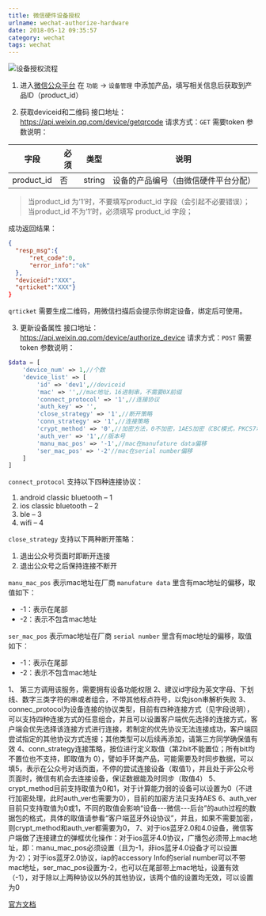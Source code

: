 ```yaml
---
title: 微信硬件设备授权
urlname: wechat-authorize-hardware
date: 2018-05-12 09:35:57
category: wechat
tags: wechat
---
```

![设备授权流程](/images/wechat-hardware.png)

1. 进入[微信公众平台](https://mp.weixin.qq.com/)
在 `功能` -> `设备管理` 中添加产品，填写相关信息后获取到产品ID（product_id）
<!-- more -->
2. 获取deviceid和二维码 
接口地址：https://api.weixin.qq.com/device/getqrcode
请求方式：`GET`
需要token
参数说明：

|字段|必须|类型|说明|
|-|-|-|-|
|product_id|否|string|设备的产品编号（由微信硬件平台分配）|

> 当product_id 为‘1’时，不要填写product_id 字段（会引起不必要错误）；
当product_id 不为‘1’时，必须填写 product_id 字段；


成功返回结果：
```json
{
  "resp_msg":{
      "ret_code":0,
      "error_info":"ok"
  },
  "deviceid":"XXX",
  "qrticket":"XXX"}
}
```
`qrticket` 需要生成二维码，用微信扫描后会提示你绑定设备，绑定后可使用。

3. 更新设备属性
接口地址：https://api.weixin.qq.com/device/authorize_device
请求方式：`POST`
需要token
参数说明：
```php
$data = [
    'device_num' => 1,//个数
    'device_list' => [
        'id' => 'dev1',//deviceid
        'mac' => '',//mac地址，16进制串，不需要0X前缀
        'connect_protocol' => '1',//连接协议
        'auth_key' => '',
        'close_strategy' => '1',//断开策略
        'conn_strategy' => '1',//连接策略
        'crypt_method' => '0',//加密方法，0不加密，1AES加密（CBC模式，PKCS7填充方式） 
        'auth_ver' => '1',//版本号
        'manu_mac_pos' => '-1',//mac在manufature data偏移
        'ser_mac_pos' => '-2'//mac在serial number偏移
    ]
]
```
`connect_protocol` 支持以下四种连接协议：
1. android classic bluetooth – 1 
2. ios classic bluetooth – 2 
3. ble – 3 
4. wifi – 4 

`close_strategy` 支持以下两种断开策略： 
1. 退出公众号页面时即断开连接 
2. 退出公众号之后保持连接不断开

`manu_mac_pos` 表示mac地址在厂商 `manufature data` 里含有mac地址的偏移，取值如下： 
- -1：表示在尾部
- -2：表示不包含mac地址

`ser_mac_pos` 表示mac地址在厂商 `serial number` 里含有mac地址的偏移，取值如下： 
- -1：表示在尾部 
- -2：表示不包含mac地址

1、​ 第三方调用该服务，需要拥有设备功能权限
2、​ 建议id字段为英文字母、下划线、数字三类字符的串或者组合，不带其他标点符号，以免json串解析失败
3、​ connec_protocol为设备连接的协议类型，目前有四种连接方式（见字段说明），可以支持四种连接方式的任意组合，并且可以设置客户端优先选择的连接方式，客户端会优先选择该连接方式进行连接，若制定的优先协议无法连接成功，客户端回尝试指定的其他协议方式连接；其他类型可以后续再添加，请第三方同学确保值有效
4、​ conn_strategy连接策略，按位进行定义取值（第2bit不能置位；所有bit均不置位也不支持，即取值为 0），譬如手环类产品，可能需要及时同步数据，可以填5，表示在公众号对话页面，不停的尝试连接设备（取值1），并且处于非公众号页面时，微信有机会去连接设备，保证数据能及时同步（取值4）
5、​ crypt_method目前支持取值为0和1，对于计算能力弱的设备可以设置为0（不进行加密处理，此时auth_ver也需要为0），目前的加密方法只支持AES
6、​ auth_ver目前只支持取值为0或1，不同的取值会影响“设备---微信---后台”的auth过程的数据包的格式，具体的取值请参看“客户端蓝牙外设协议”，并且，如果不需要加密，则crypt_method和auth_ver都需要为0，
7、​ 对于ios蓝牙2.0和4.0设备，微信客户端做了连接建立的弹框优化操作：对于ios蓝牙4.0协议，广播包必须带上mac地址，即：manu_mac_pos必须设置（且为-1，非ios蓝牙4.0设备才可以设置为-2）；对于ios蓝牙2.0协议，iap的accessory Info的serial number可以不带mac地址，ser_mac_pos设置为-2，也可以在尾部带上mac地址，设置有效（-1），对于除以上两种协议以外的其他协议，该两个值的设置均无效，可以设置为0

[官方文档](http://iot.weixin.qq.com/wiki/new/index.html?page=3-4-6)